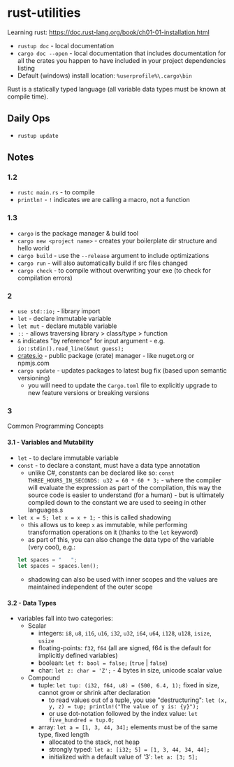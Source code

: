 # rust-utilities

Learning rust: https://doc.rust-lang.org/book/ch01-01-installation.html  
- `rustup doc` - local documentation
- `cargo doc --open` - local documentation that includes documentation for all the crates you happen to have included in your project dependencies listing
- Default (windows) install location: `%userprofile%\.cargo\bin`
  
Rust is a statically typed language (all variable data types must be known at compile time).  

## Daily Ops

- `rustup update`

## Notes

### 1.2

- `rustc main.rs` - to compile
- `println!` - `!` indicates we are calling a macro, not a function

### 1.3

- `cargo` is the package manager & build tool
- `cargo new <project name>` - creates your boilerplate dir structure and hello world
- `cargo build` - use the `--release` argument to include optimizations
- `cargo run` - will also automatically build if src files changed
- `cargo check` - to compile without overwriting your exe (to check for compilation errors)

### 2

- `use std::io;` - library import
- `let` - declare immutable variable
- `let mut` - declare mutable variable
- `::` - allows traversing library > class/type > function
- `&` indicates "by reference" for input argument - e.g. `io::stdin().read_line(&mut guess);`
- [crates.io](https://crates.io/) - public package (crate) manager - like nuget.org or npmjs.com
- `cargo update` - updates packages to latest bug fix (based upon semantic versioning)
  - you will need to update the `Cargo.toml` file to explicitly upgrade to new feature versions or breaking versions

### 3

Common Programming Concepts

#### 3.1 - Variables and Mutability

- `let` - to declare immutable variable
- `const` - to declare a constant, must have a data type annotation
  - unlike C#, constants can be declared like so: `const THREE_HOURS_IN_SECONDS: u32 = 60 * 60 * 3;` - where the compiler will evaluate the expression as part of the compilation, this way the source code is easier to understand (for a human) - but is ultimately compiled down to the constant we are used to seeing in other languages.s
- `let x = 5; let x = x + 1;` - this is called shadowing
  - this allows us to keep `x` as immutable, while performing transformation operations on it (thanks to the `let` keyword)
  - as part of this, you can also change the data type of the variable (very cool), e.g.:
  ```rust
  let spaces = "   ";
  let spaces = spaces.len();
  ```
  - shadowing can also be used with inner scopes and the values are maintained independent of the outer scope

#### 3.2 - Data Types

- variables fall into two categories:
  - Scalar
    - integers: `i8`, `u8`, `i16`, `u16`, `i32`, `u32`, `i64`, `u64`, `i128`, `u128`, `isize`, `usize`
    - floating-points: `f32`, `f64` (all are signed, f64 is the default for implicitly defined variables)
    - boolean: `let f: bool = false;` (`true` | `false`)
    - char: `let z: char = 'Z';` - 4 bytes in size, unicode scalar value
  - Compound
    - tuple: `let tup: (i32, f64, u8) = (500, 6.4, 1);` fixed in size, cannot grow or shrink after declaration
      - to read values out of a tuple, you use "destructuring": `let (x, y, z) = tup; println!("The value of y is: {y}");`
      - or use dot-notation followed by the index value: `let five_hundred = tup.0;`
    - array: `let a = [1, 3, 44, 34];` elements must be of the same type, fixed length
      - allocated to the stack, not heap
      - strongly typed: `let a: [i32; 5] = [1, 3, 44, 34, 44];`
      - initialized with a default value of '3': `let a: [3; 5];`
